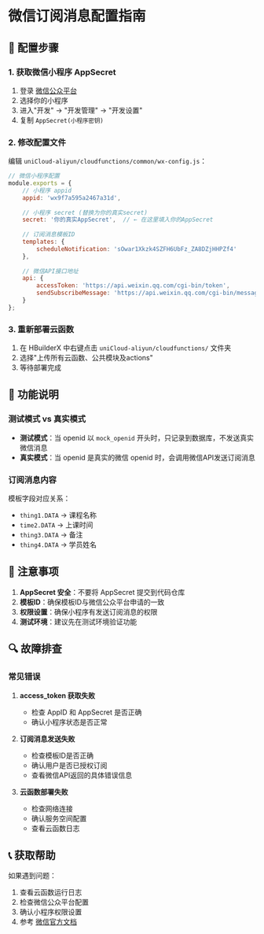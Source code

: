 # 微信订阅消息配置指南

## 🔧 配置步骤

### 1. 获取微信小程序 AppSecret

1. 登录 [微信公众平台](https://mp.weixin.qq.com/)
2. 选择你的小程序
3. 进入"开发" -> "开发管理" -> "开发设置"
4. 复制 `AppSecret(小程序密钥)`

### 2. 修改配置文件

编辑 `uniCloud-aliyun/cloudfunctions/common/wx-config.js`：

```javascript
// 微信小程序配置
module.exports = {
    // 小程序 appid
    appid: 'wx9f7a595a2467a31d',
    
    // 小程序 secret (替换为你的真实secret)
    secret: '你的真实AppSecret',  // ← 在这里填入你的AppSecret
    
    // 订阅消息模板ID
    templates: {
        scheduleNotification: 'sOwar1Xkzk4SZFH6UbFz_ZA8DZjHHPZf4'
    },
    
    // 微信API接口地址
    api: {
        accessToken: 'https://api.weixin.qq.com/cgi-bin/token',
        sendSubscribeMessage: 'https://api.weixin.qq.com/cgi-bin/message/subscribe/send'
    }
};
```

### 3. 重新部署云函数

1. 在 HBuilderX 中右键点击 `uniCloud-aliyun/cloudfunctions/` 文件夹
2. 选择"上传所有云函数、公共模块及actions"
3. 等待部署完成

## 📱 功能说明

### 测试模式 vs 真实模式

- **测试模式**：当 openid 以 `mock_openid` 开头时，只记录到数据库，不发送真实微信消息
- **真实模式**：当 openid 是真实的微信 openid 时，会调用微信API发送订阅消息

### 订阅消息内容

模板字段对应关系：
- `thing1.DATA` → 课程名称
- `time2.DATA` → 上课时间  
- `thing3.DATA` → 备注
- `thing4.DATA` → 学员姓名

## 🚨 注意事项

1. **AppSecret 安全**：不要将 AppSecret 提交到代码仓库
2. **模板ID**：确保模板ID与微信公众平台申请的一致
3. **权限设置**：确保小程序有发送订阅消息的权限
4. **测试环境**：建议先在测试环境验证功能

## 🔍 故障排查

### 常见错误

1. **access_token 获取失败**
   - 检查 AppID 和 AppSecret 是否正确
   - 确认小程序状态是否正常

2. **订阅消息发送失败**
   - 检查模板ID是否正确
   - 确认用户是否已授权订阅
   - 查看微信API返回的具体错误信息

3. **云函数部署失败**
   - 检查网络连接
   - 确认服务空间配置
   - 查看云函数日志

## 📞 获取帮助

如果遇到问题：
1. 查看云函数运行日志
2. 检查微信公众平台配置
3. 确认小程序权限设置
4. 参考 [微信官方文档](https://developers.weixin.qq.com/miniprogram/dev/api-backend/open-api/subscribe-message/subscribeMessage.send.html)
